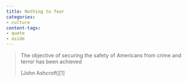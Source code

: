 ```yaml
---
title: Nothing to fear
categories:
- culture
content-tags:
- quote
- aside
---
```


> The objective of securing the safety of Americans from crime and terror has been achieved
>
> <footer>[John Ashcroft][1]</footer>

   [1]: http://www.timesonline.co.uk/article/0,,3-1351824,00.html
